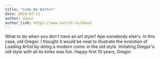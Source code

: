 ```yaml
---
title: "Code Be Better"
date: 2019-07-11
author: daour
author_link: https://www.twitch.tv/daour
---
```


What to do when you don't have an art style? Ape somebody else's. In this case, old Gregor.
I thought it would be neat to illustrate the evolution of Loading Artist by doing a modern comic in the old style.
Imitating Gregor's old style with all its kinks was fun. Happy first 10 years, Gregor.
